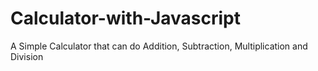 # Calculator-with-Javascript
 A Simple Calculator that can do Addition, Subtraction, Multiplication and Division
